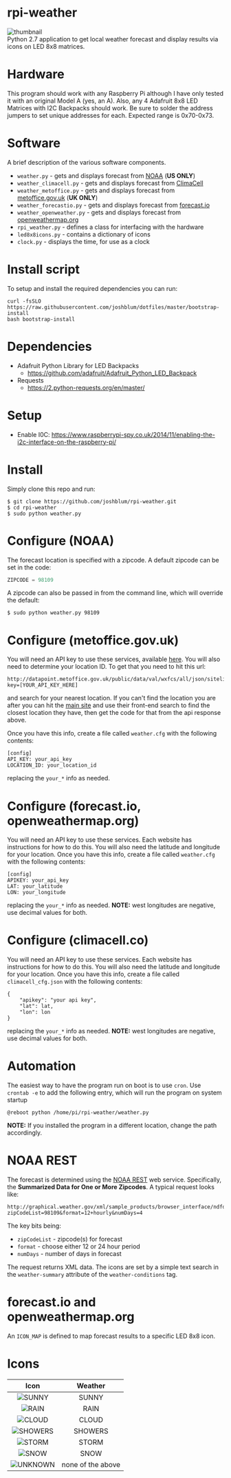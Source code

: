 # rpi-weather
![thumbnail](http://caternuson.github.io/rpi-weather/static/rpi-weather-thumb.jpg)<br/>
Python 2.7 application to get local weather forecast and display results
via icons on LED 8x8 matrices.

# Hardware
This program should work with any Raspberry Pi although I have only tested it
with an original Model A (yes, an A). Also, any 4 Adafruit 8x8 LED
Matrices with I2C Backpacks should work. Be sure to solder the address jumpers
to set unique addresses for each. Expected range is 0x70-0x73.

# Software
A brief description of the various software components.
* ```weather.py``` - gets and displays forecast from [NOAA](http://graphical.weather.gov/xml/rest.php) (**US ONLY**)
* ```weather_climacell.py``` - gets and displays forecast from [ClimaCell](http://climacell.co)
* ```weather_metoffice.py``` - gets and displays forecast from [metoffice.gov.uk](http://metoffice.gov.uk) (**UK ONLY**)
* ```weather_forecastio.py``` - gets and displays forecast from [forecast.io](http://forecast.io)
* ```weather_openweather.py``` - gets and displays forecast from [openweathermap.org](http://openweathermap.org)
* ```rpi_weather.py``` - defines a class for interfacing with the hardware
* ```led8x8icons.py``` - contains a dictionary of icons
* ```clock.py``` - displays the time, for use as a clock

# Install script
To setup and install the required dependencies you can run:
```
curl -fsSLO https://raw.githubusercontent.com/joshblum/dotfiles/master/bootstrap-install
bash bootstrap-install
```

# Dependencies
*  Adafruit Python Library for LED Backpacks
    * https://github.com/adafruit/Adafruit_Python_LED_Backpack
* Requests
    * https://2.python-requests.org/en/master/

# Setup
* Enable I0C: https://www.raspberrypi-spy.co.uk/2014/11/enabling-the-i2c-interface-on-the-raspberry-pi/


# Install
Simply clone this repo and run:
```
$ git clone https://github.com/joshblum/rpi-weather.git
$ cd rpi-weather
$ sudo python weather.py
```

# Configure (NOAA)
The forecast location is specified with a zipcode. A default zipcode can be
set in the code:
```python
ZIPCODE = 98109
```
A zipcode can also be passed in from the command line, which will override the
default:
```
$ sudo python weather.py 98109
```

# Configure (metoffice.gov.uk)
You will need an API key to use these services, available [here](http://www.metoffice.gov.uk/datapoint/API).
You will also need to determine your location ID. To get that you need to hit this url:
```
http://datapoint.metoffice.gov.uk/public/data/val/wxfcs/all/json/sitelist?key=[YOUR_API_KEY_HERE]
```
and search for your nearest location. If you can't find the location you are after you can hit the [main site](http://www.metoffice.gov.uk) and use their front-end search to find the closest location they have,
then get the code for that from the api response above.

Once you have this info, create a file called ```weather.cfg```
with the following contents:
```
[config]
API_KEY: your_api_key
LOCATION_ID: your_location_id
```
replacing the ```your_*``` info as needed.

# Configure (forecast.io, openweathermap.org)
You will need an API key to use these services. Each website has instructions
for how to do this. You will also need the latitude and longitude for your
location. Once you have this info, create a file called ```weather.cfg```
with the following contents:
```
[config]
APIKEY: your_api_key
LAT: your_latitude
LON: your_longitude
```
replacing the ```your_*``` info as needed. **NOTE:** west longitudes are negative,
use decimal values for both.

# Configure (climacell.co)
You will need an API key to use these services. Each website has instructions
for how to do this. You will also need the latitude and longitude for your
location. Once you have this info, create a file called ```climacell_cfg.json```
with the following contents:
```
{
    "apikey": "your api key",
    "lat": lat,
    "lon": lon
}
```
replacing the ```your_*``` info as needed. **NOTE:** west longitudes are negative,
use decimal values for both.

# Automation
The easiest way to have the program run on boot is to use ```cron```.
Use ```crontab -e``` to add the following entry, which will run the program
on system startup
```
@reboot python /home/pi/rpi-weather/weather.py
```
**NOTE:** If you installed the program in a different location, change the path
accordingly.

# NOAA REST
The forecast is determined using the [NOAA REST](http://graphical.weather.gov/xml/rest.php)
web service. Specifically, the **Summarized Data for One or More Zipcodes**. A
typical request looks like:
```
http://graphical.weather.gov/xml/sample_products/browser_interface/ndfdBrowserClientByDay.php?zipCodeList=98109&format=12+hourly&numDays=4
```
The key bits being:
* ```zipCodeList``` - zipcode(s) for forecast
* ```format``` - choose either 12 or 24 hour period
* ```numDays``` - number of days in forecast

The request returns XML data. The icons are set by a simple text search in the
```weather-summary``` attribute of the ```weather-conditions``` tag.

# forecast.io and openweathermap.org
An ```ICON_MAP``` is defined to map forecast results to a specific LED 8x8 icon.

# Icons
| Icon | Weather  |
| :---: | :---: |
| ![SUNNY](http://caternuson.github.io/rpi-weather/static/SUNNY.jpg) | SUNNY |
| ![RAIN](http://caternuson.github.io/rpi-weather/static/RAIN.jpg) | RAIN |
| ![CLOUD](http://caternuson.github.io/rpi-weather/static/CLOUD.jpg) | CLOUD |
| ![SHOWERS](http://caternuson.github.io/rpi-weather/static/SHOWERS.jpg) | SHOWERS |
| ![STORM](http://caternuson.github.io/rpi-weather/static/STORM.jpg) | STORM |
| ![SNOW](http://caternuson.github.io/rpi-weather/static/SNOW.jpg) | SNOW |
| ![UNKNOWN](http://caternuson.github.io/rpi-weather/static/UNKNOWN.jpg) | none of the above |
